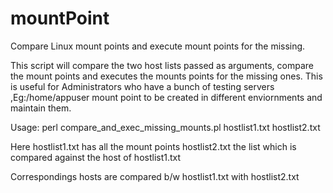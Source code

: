 mountPoint
==========

Compare Linux mount points and execute mount points for the missing.


This script will compare the two host lists passed as arguments, compare the mount points and executes the mounts points for the missing ones.
This is useful for Administrators who have a bunch of testing servers ,Eg:/home/appuser mount point to be created in different enviornments and maintain them.

Usage:
perl compare_and_exec_missing_mounts.pl hostlist1.txt hostlist2.txt 

Here hostlist1.txt has all the mount points
hostlist2.txt  the list which is compared against the host of hostlist1.txt 

Correspondings hosts are compared b/w hostlist1.txt with hostlist2.txt
